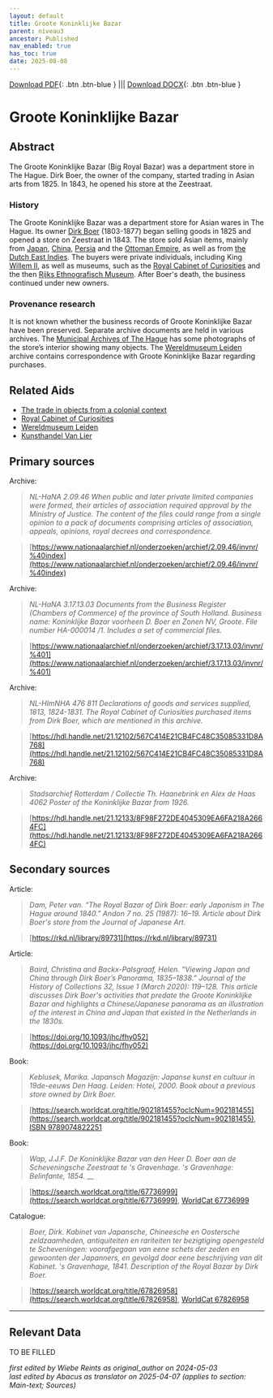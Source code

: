 ```yaml
---
layout: default
title: Groote Koninklijke Bazar
parent: niveau3
ancestor: Published
nav_enabled: true
has_toc: true
date: 2025-08-08
--- 
```



[Download PDF](https://raw.githubusercontent.com/colonial-heritage/research-guides-dev/refs/heads/main/EXPORTS/published/PDF/niveau3/English/KoninklijkeBazar.pdf){: .btn .btn-blue } |||    [Download DOCX](https://raw.githubusercontent.com/colonial-heritage/research-guides-dev/refs/heads/main/EXPORTS/published/DOCX/niveau3/English/KoninklijkeBazar.docx){: .btn .btn-blue }


# Groote Koninklijke Bazar


## Abstract

The Groote Koninklijke Bazar (Big Royal Bazar) was a department store in The Hague. Dirk Boer, the owner of the company, started trading in Asian arts from 1825. In 1843, he opened his store at the Zeestraat.

### History

The Groote Koninklijke Bazar was a department store for Asian wares in The Hague. Its owner [Dirk Boer](https://rkd.nl/artists/349840) (1803-1877) began selling goods in 1825 and opened a store on Zeestraat in 1843. The store sold Asian items, mainly from [Japan](https://sws.geonames.org/1861060), [China](https://sws.geonames.org/1814991), [Persia](https://hdl.handle.net/20.500.11840/termmaster8272) and the [Ottoman Empire](http://www.wikidata.org/entity/Q12560), as well as from [the Dutch East Indies](https://sws.geonames.org/1643084). The buyers were private individuals, including King [Willem II](https://www.wikidata.org/entity/Q154287), as well as museums, such as the [Royal Cabinet of Curiosities](https://app.colonialcollections.nl/en/research-aids/https%3A%2F%2Fn2t%252Enet%2Fark%3A%2F27023%2Fcc7609accb9857dc8ca777ff1d6d4af1) and the then [Rijks Ethnografisch Museum](https://app.colonialcollections.nl/en/research-aids/https%3A%2F%2Fn2t%252Enet%2Fark%3A%2F27023%2F77c1a0cf982b33b9e88073c4a704049b). After Boer's death, the business continued under new owners.

### Provenance research

It is not known whether the business records of Groote Koninklijke Bazar have been preserved. Separate archive documents are held in various archives. The [Municipal Archives of The Hague](https://www.wikidata.org/entity/Q3229492) has some photographs of the store’s interior showing many objects. The [Wereldmuseum Leiden](https://app.colonialcollections.nl/en/research-aids/https%3A%2F%2Fn2t%252Enet%2Fark%3A%2F27023%2F77c1a0cf982b33b9e88073c4a704049b) archive contains correspondence with Groote Koninklijke Bazar regarding purchases.


## Related Aids

 - [The trade in objects from a colonial context](niveau2/English/Trade_20240316.yml)  
 - [Royal Cabinet of Curiosities](niveau3/Dutch/KKZ_20240313.yml)  
 - [Wereldmuseum Leiden](niveau3/English/WMLeiden_20240508.yml)  
 - [Kunsthandel Van Lier](niveau3/English/KunsthandelVanLier_20240507.yml)  

## Primary sources

Archive:
  > *NL-HaNA 2.09.46*
  > _When public and later private limited companies were formed, their articles of association required approval by the Ministry of Justice. The content of the files could range from a single opinion to a pack of documents comprising articles of association, appeals, opinions, royal decrees and correspondence._  

  > [https://www.nationaalarchief.nl/onderzoeken/archief/2.09.46/invnr/%40index](https://www.nationaalarchief.nl/onderzoeken/archief/2.09.46/invnr/%40index)

Archive:
  > *NL-HaNA 3.17.13.03*
  > _Documents from the Business Register (Chambers of Commerce) of the province of South Holland. Business name: Koninklijke Bazar voorheen D. Boer en Zonen NV, Groote. File number HA-000014 /1. Includes a set of commercial files._  

  > [https://www.nationaalarchief.nl/onderzoeken/archief/3.17.13.03/invnr/%401](https://www.nationaalarchief.nl/onderzoeken/archief/3.17.13.03/invnr/%401)

Archive:
  > *NL-HlmNHA 476 811*
  > _Declarations of goods and services supplied, 1813, 1824-1831. The Royal Cabinet of Curiosities purchased items from Dirk Boer, which are mentioned in this archive._  

  > [https://hdl.handle.net/21.12102/567C414E21CB4FC48C35085331D8A768](https://hdl.handle.net/21.12102/567C414E21CB4FC48C35085331D8A768)

Archive:
  > *Stadsarchief Rotterdam / Collectie Th. Haanebrink en Alex de Haas 4062*
  > _Poster of the Koninklijke Bazar from 1926._  

  > [https://hdl.handle.net/21.12133/8F98F272DE4045309EA6FA218A2664FC](https://hdl.handle.net/21.12133/8F98F272DE4045309EA6FA218A2664FC)

## Secondary sources

Article:
  > *Dam, Peter van. “The Royal Bazar of Dirk Boer: early Japonism in The Hague around 1840.” Andon 7 no. 25 (1987): 16–19.*
  > _Article about Dirk Boer's store from the Journal of Japanese Art._  

  > [https://rkd.nl/library/89731](https://rkd.nl/library/89731)

Article:
  > *Baird, Christina and Backx-Palsgraaf, Helen. “Viewing Japan and China through Dirk Boer’s Panorama, 1835–1838.” Journal of the History of Collections 32, Issue 1 (March 2020): 119–128.*
  > _This article discusses Dirk Boer's activities that predate the Groote Koninklijke Bazar and highlights a Chinese/Japanese panorama as an illustration of the interest in China and Japan that existed in the Netherlands in the 1830s._  

  > [https://doi.org/10.1093/jhc/fhy052](https://doi.org/10.1093/jhc/fhy052)

Book:
  > *Keblusek, Marika. Japansch Magazijn: Japanse kunst en cultuur in 19de-eeuws Den Haag. Leiden: Hotei, 2000.*
  > _Book about a previous store owned by Dirk Boer._  

  > [https://search.worldcat.org/title/902181455?oclcNum=902181455](https://search.worldcat.org/title/902181455?oclcNum=902181455), [ISBN 9789074822251](https://isbnsearch.org/isbn/9789074822251)

Book:
  > *Wap, J.J.F. De Koninklijke Bazar van den Heer D. Boer aan de Scheveningsche Zeestraat te 's Gravenhage. 's Gravenhage: Belinfante, 1854.*
  > __  

  > [https://search.worldcat.org/title/67736999](https://search.worldcat.org/title/67736999), [WorldCat 67736999](https://search.worldcat.org/title/67736999)

Catalogue:
  > *Boer, Dirk. Kabinet van Japansche, Chineesche en Oostersche zeldzaamheden, antiquiteiten en rariteiten ter bezigtiging opengesteld te Scheveningen: voorafgegaan van eene schets der zeden en gewoonten der Japanners, en gevolgd door eene beschrijving van dit Kabinet. 's Gravenhage, 1841.*
  > _Description of the Royal Bazar by Dirk Boer._  

  > [https://search.worldcat.org/title/67826958](https://search.worldcat.org/title/67826958), [WorldCat 67826958](https://search.worldcat.org/title/67826958)



---
## Relevant Data 
TO BE FILLED

_first edited by Wiebe Reints as original_author on 2024-05-03_  
_last edited by Abacus as translator on 2025-04-07
(applies to section: Main-text; Sources)_
        